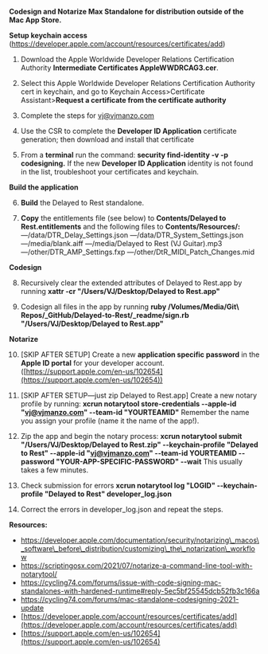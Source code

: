 **Codesign and Notarize Max Standalone for distribution outside of the Mac App Store.**

**Setup keychain access** (https://developer.apple.com/account/resources/certificates/add)

1. Download the Apple Worldwide Developer Relations Certification Authority **Intermediate Certificates AppleWWDRCAG3.cer**.

2. Select this Apple Worldwide Developer Relations Certification Authority cert in keychain, and go to Keychain Access>Certificate Assistant>**Request a certificate from the certificate authority**

3. Complete the steps for vj@vjmanzo.com

4. Use the CSR to complete the **Developer ID Application** certificate generation; then download and install that certificate

5. From a **terminal** run the command: **security find-identity -v -p codesigning.** If the new **Developer ID Application** identity is not found in the list, troubleshoot your certificates and keychain.

**Build the application**

6. **Build** the Delayed to Rest standalone.

7. **Copy** the entitlements file (see below) to **Contents/Delayed to Rest.entitlements** and the following files to **Contents/Resources/:**
—/data/DTR_Delay_Settings.json 
—/data/DTR_System_Settings.json
—/media/blank.aiff
—/media/Delayed to Rest (VJ Guitar).mp3
—/other/DTR_AMP_Settings.fxp
—/other/DtR_MIDI_Patch_Changes.mid

**Codesign**

8. Recursively clear the extended attributes of Delayed to Rest.app by running **xattr -cr "/Users/VJ/Desktop/Delayed to Rest.app"**

9. Codesign all files in the app by running **ruby /Volumes/Media/Git\ Repos/_GitHub/Delayed-to-Rest/_readme/sign.rb "/Users/VJ/Desktop/Delayed to Rest.app"** 

**Notarize**

10. [SKIP AFTER SETUP] Create a new **application specific password** in the **Apple ID portal** for your developer account. ([https://support.apple.com/en-us/102654](https://support.apple.com/en-us/102654))

11. [SKIP AFTER SETUP—just zip Delayed to Rest.app] Create a new notary profile by running: **xcrun notarytool store-credentials --apple-id "vj@vjmanzo.com" --team-id "YOURTEAMID"** Remember the name you assign your profile (name it the name of the app!).

12. Zip the app and begin the notary process: **xcrun notarytool submit "/Users/VJ/Desktop/Delayed to Rest.zip" --keychain-profile "Delayed to Rest" --apple-id "vj@vjmanzo.com" --team-id YOURTEAMID --password "YOUR-APP-SPECIFIC-PASSWORD" --wait** This usually takes a few minutes.

13. Check submission for errors **xcrun notarytool log "LOGID" --keychain-profile "Delayed to Rest" developer\_log.json**

14. Correct the errors in developer\_log.json and repeat the steps.



**Resources:**

- https://developer.apple.com/documentation/security/notarizing\_macos\_software\_before\_distribution/customizing\_the\_notarization\_workflow
- https://scriptingosx.com/2021/07/notarize-a-command-line-tool-with-notarytool/
- https://cycling74.com/forums/issue-with-code-signing-mac-standalones-with-hardened-runtime#reply-5ec5bf25545dcb52fb3c166a
- https://cycling74.com/forums/mac-standalone-codesigning-2021-update
- [https://developer.apple.com/account/resources/certificates/add](https://developer.apple.com/account/resources/certificates/add)
- [https://support.apple.com/en-us/102654](https://support.apple.com/en-us/102654)
